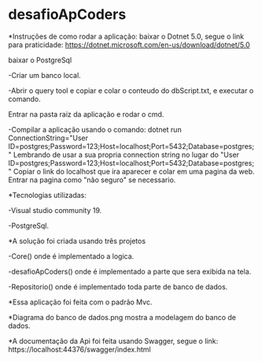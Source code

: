 # desafioApCoders

*Instruções de como rodar a aplicação:
baixar o Dotnet 5.0, segue o link para praticidade: https://dotnet.microsoft.com/en-us/download/dotnet/5.0

baixar o PostgreSql

 -Criar um banco local.
 
 -Abrir o query tool e copiar e colar o conteudo do dbScript.txt, e executar o comando.

Entrar na pasta raiz da aplicação e rodar o cmd.

 -Compilar a aplicação usando o comando: dotnet run ConnectionString="User ID=postgres;Password=123;Host=localhost;Port=5432;Database=postgres;"
 Lembrando de usar a sua propria connection string no lugar do "User ID=postgres;Password=123;Host=localhost;Port=5432;Database=postgres;"
 Copiar o link do localhost que ira aparecer e colar em uma pagina da web.
 Entrar na pagina como "não seguro" se necessario.

*Tecnologias utilizadas:

 -Visual studio community 19.
 
 -PostgreSql.
 
 *A solução foi criada usando três projetos
 
  -Core() onde é implementado a logica.
  
  -desafioApCoders() onde é implementado a parte que sera exibida na tela.
  
  -Repositorio() onde é implementado toda parte de banco de dados.
  
  
*Essa aplicação foi feita com o padrão Mvc.

*Diagrama do banco de dados.png mostra a modelagem do banco de dados.

*A documentação da Api foi feita usando Swagger, segue o link: https://localhost:44376/swagger/index.html

